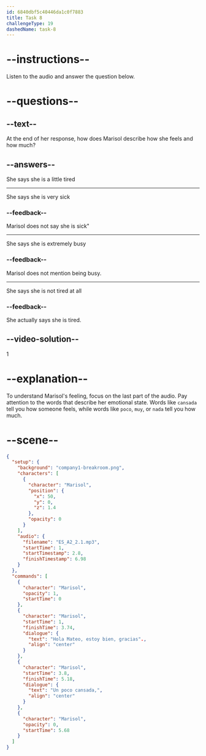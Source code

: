 ```yaml
---
id: 6840dbf5c40446da1c0f7883
title: Task 8
challengeType: 19
dashedName: task-8
---
```


<!-- (Audio) Marisol: Hola Mateo, estoy bien, gracias. Un poco cansada. -->

# --instructions--

Listen to the audio and answer the question below.

# --questions--

## --text--

At the end of her response, how does Marisol describe how she feels and how much?

## --answers--

She says she is a little tired

---

She says she is very sick

### --feedback--

Marisol does not say she is sick"

---

She says she is extremely busy

### --feedback--

Marisol does not mention being busy.

---

She says she is not tired at all

### --feedback--

She actually says she is tired.

## --video-solution--

1

# --explanation--

To understand Marisol's feeling, focus on the last part of the audio. Pay attention to the words that describe her emotional state. Words like `cansada` tell you how someone feels, while words like `poco`, `muy`, or `nada` tell you how much.

# --scene--

```json
{
  "setup": {
    "background": "company1-breakroom.png",
    "characters": [
      {
        "character": "Marisol",
        "position": {
          "x": 50,
          "y": 0,
          "z": 1.4
        },
        "opacity": 0
      }
    ],
    "audio": {
      "filename": "ES_A2_2.1.mp3",
      "startTime": 1,
      "startTimestamp": 2.8,
      "finishTimestamp": 6.98
    }
  },
  "commands": [
    {
      "character": "Marisol",
      "opacity": 1,
      "startTime": 0
    },
    {
      "character": "Marisol",
      "startTime": 1,
      "finishTime": 3.74,
      "dialogue": {
        "text": "Hola Mateo, estoy bien, gracias".,
        "align": "center"
      }
    },
    {
      "character": "Marisol",
      "startTime": 3.8,
      "finishTime": 5.18,
      "dialogue": {
        "text": "Un poco cansada,",
        "align": "center"
      }
    },
    {
      "character": "Marisol",
      "opacity": 0,
      "startTime": 5.68
    }
  ]
}
```
